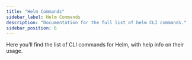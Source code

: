 ```yaml
---
title: "Helm Commands"
sidebar_label: Helm Commands
description: "Documentation for the full list of helm CLI commands."
sidebar_position: 6
---
```


Here you’ll find the list of CLI commands for Helm, with help info on their usage.
